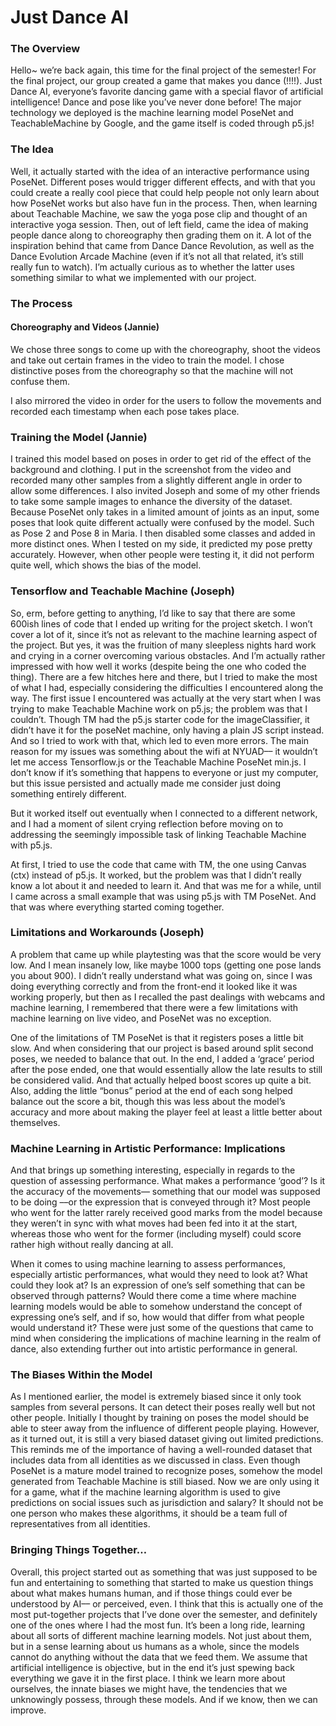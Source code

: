 # Just Dance AI

### The Overview
Hello~ we’re back again, this time for the final project of the semester! For the final project, our group created a game that makes you dance (!!!!). Just Dance AI, everyone’s favorite dancing game with a special flavor of artificial intelligence! Dance and pose like you’ve never done before! The major technology we deployed is the machine learning model PoseNet and TeachableMachine by Google, and the game itself is coded through p5.js!

### The Idea
Well, it actually started with the idea of an interactive performance using PoseNet. Different poses would trigger different effects, and with that you could create a really cool piece that could help people not only learn about how PoseNet works but also have fun in the process. Then, when learning about Teachable Machine, we saw the yoga pose clip and thought of an interactive yoga session. Then, out of left field, came the idea of making people dance along to choreography then grading them on it. A lot of the inspiration behind that came from Dance Dance Revolution, as well as the Dance Evolution Arcade Machine (even if it’s not all that related, it’s still really fun to watch). I’m actually curious as to whether the latter uses something similar to what we implemented with our project.


### The Process

#### Choreography and Videos (Jannie)

We chose three songs to come up with the choreography, shoot the videos and take out certain frames in the video to train the model. I chose distinctive poses from the choreography so that the machine will not confuse them. 

I also mirrored the video in order for the users to follow the movements and recorded each timestamp when each pose takes place.

### Training the Model (Jannie)

I trained this model based on poses in order to get rid of the effect of the background and clothing. I put in the screenshot from the video and recorded many other samples from a slightly different angle in order to allow some differences. I also invited Joseph and some of my other friends to take some sample images to enhance the diversity of the dataset. Because PoseNet only takes in a limited amount of joints as an input, some poses that look quite different actually were confused by the model. Such as Pose 2 and Pose 8 in Maria. I then disabled some classes and added in more distinct ones. When I tested on my side, it predicted my pose pretty accurately. However, when other people were testing it, it did not perform quite well, which shows the bias of the model. 


### Tensorflow and Teachable Machine (Joseph)

So, erm, before getting to anything, I’d like to say that there are some 600ish lines of code that I ended up writing for the project sketch. I won’t cover a lot of it, since it’s not as relevant to the machine learning aspect of the project. But yes, it was the fruition of many sleepless nights hard work and crying in a corner overcoming various obstacles. And I’m actually rather impressed with how well it works (despite being the one who coded the thing). There are a few hitches here and there, but I tried to make the most of what I had, especially considering the difficulties I encountered along the way.
The first issue I encountered was actually at the very start when I was trying to make Teachable Machine work on p5.js; the problem was that I couldn’t. Though TM had the p5.js starter code for the imageClassifier, it didn’t have it for the poseNet machine, only having a plain JS script instead. And so I tried to work with that, which led to even more errors. The main reason for my issues was something about the wifi at NYUAD–– it wouldn’t let me access Tensorflow.js or the Teachable Machine PoseNet min.js. I don’t know if it’s something that happens to everyone or just my computer, but this issue persisted and actually made me consider just doing something entirely different.

But it worked itself out eventually when I connected to a different network, and I had a moment of silent crying reflection before moving on to addressing the seemingly impossible task of linking Teachable Machine with p5.js.

At first, I tried to use the code that came with TM, the one using Canvas (ctx) instead of p5.js. It worked, but the problem was that I didn’t really know a lot about it and needed to learn it. And that was me for a while, until I came across a small example that was using p5.js with TM PoseNet. And that was where everything started coming together.

### Limitations and Workarounds (Joseph)

A problem that came up while playtesting was that the score would be very low. And I mean insanely low, like maybe 1000 tops (getting one pose lands you about 900). I didn’t really understand what was going on, since I was doing everything correctly and from the front-end it looked like it was working properly, but then as I recalled the past dealings with webcams and machine learning, I remembered that there were a few limitations with machine learning on live video, and PoseNet was no exception.

One of the limitations of TM PoseNet is that it registers poses a little bit slow. And when considering that our project is based around split second poses, we needed to balance that out. In the end, I added a ‘grace’ period after the pose ended, one that would essentially allow the late results to still be considered valid. And that actually helped boost scores up quite a bit. Also, adding the little “bonus” period at the end of each song helped balance out the score a bit, though this was less about the model’s accuracy and more about making the player feel at least a little better about themselves.

### Machine Learning in Artistic Performance: Implications

And that brings up something interesting, especially in regards to the question of assessing performance. What makes a performance ‘good’? Is it the accuracy of the movements–– something that our model was supposed to be doing ––or the expression that is conveyed through it? Most people who went for the latter rarely received good marks from the model because they weren’t in sync with what moves had been fed into it at the start, whereas those who went for the former (including myself) could score rather high without really dancing at all.

When it comes to using machine learning to assess performances, especially artistic performances, what would they need to look at? What could they look at? Is an expression of one’s self something that can be observed through patterns? Would there come a time where machine learning models would be able to somehow understand the concept of expressing one’s self, and if so, how would that differ from what people would understand it? These were just some of the questions that came to mind when considering the implications of machine learning in the realm of dance, also extending further out into artistic performance in general.

### The Biases Within the Model

As I mentioned earlier, the model is extremely biased since it only took samples from several persons. It can detect their poses really well but not other people. Initially I thought by training on poses the model should be able to steer away from the influence of different people playing. However, as it turned out, it is still a very biased dataset giving out limited predictions. This reminds me of the importance of having a well-rounded dataset that includes data from all identities as we discussed in class. Even though PoseNet is a mature model trained to recognize poses, somehow the model generated from Teachable Machine is still biased. Now we are only using it for a game, what if the machine learning algorithm is used to give predictions on social issues such as jurisdiction and salary? It should not be one person who makes these algorithms, it should be a team full of representatives from all identities. 

### Bringing Things Together…

Overall, this project started out as something that was just supposed to be fun and entertaining to something that started to make us question things about what makes humans human, and if those things could ever be understood by AI–– or perceived, even. I think that this is actually one of the most put-together projects that I’ve done over the semester, and definitely one of the ones where I had the most fun.
It’s been a long ride, learning about all sorts of different machine learning models. Not just about them, but in a sense learning about us humans as a whole, since the models cannot do anything without the data that we feed them. We assume that artificial intelligence is objective, but in the end it’s just spewing back everything we gave it in the first place. I think we learn more about ourselves, the innate biases we might have, the tendencies that we unknowingly possess, through these models. And if we know, then we can improve.
